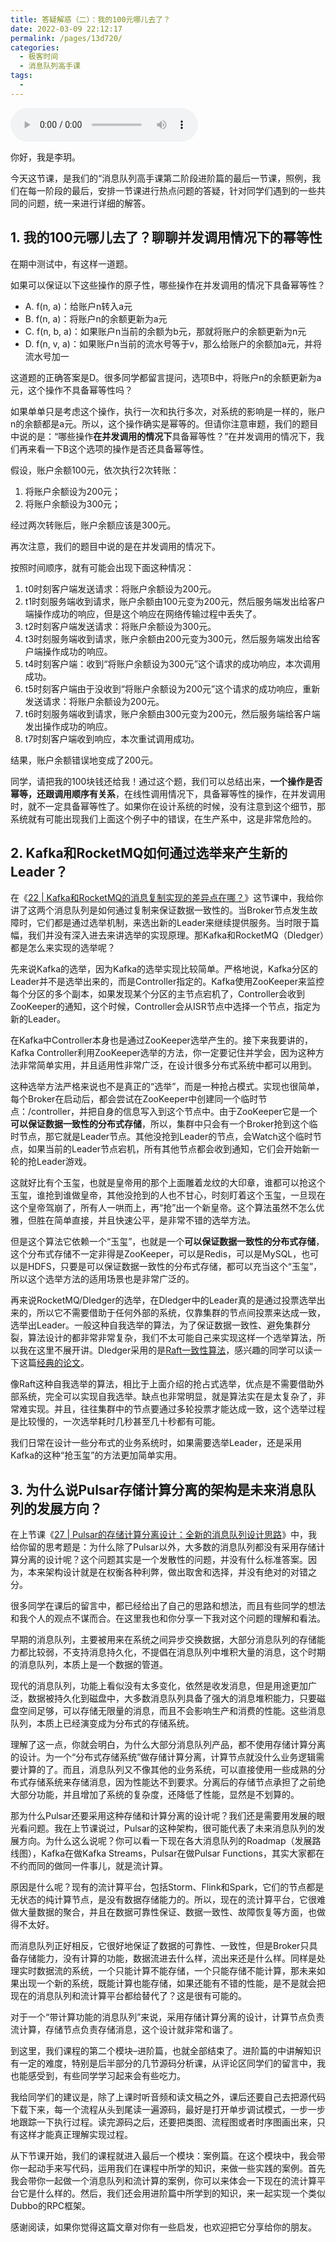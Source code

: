 ```yaml
---
title: 答疑解惑（二）：我的100元哪儿去了？
date: 2022-03-09 22:12:17
permalink: /pages/13d720/
categories:
  - 极客时间
  - 消息队列高手课
tags:
  - 
---
```

<audio title="28.答疑解惑（二）：我的100元哪儿去了？" src="https://static001.geekbang.org/resource/audio/57/b0/578177fffa4d13bd98bb883f395cc3b0.mp3" controls="controls"></audio> 
<p>你好，我是李玥。</p><p>今天这节课，是我们的“消息队列高手课第二阶段进阶篇的最后一节课，照例，我们在每一阶段的最后，安排一节课进行热点问题的答疑，针对同学们遇到的一些共同的问题，统一来进行详细的解答。</p><h2>1. 我的100元哪儿去了？聊聊并发调用情况下的幂等性</h2><p>在期中测试中，有这样一道题。</p><p>如果可以保证以下这些操作的原子性，哪些操作在并发调用的情况下具备幂等性？</p><ul>
<li>A. f(n, a)：给账户n转入a元</li>
<li>B. f(n, a)：将账户n的余额更新为a元</li>
<li>C. f(n, b, a)：如果账户n当前的余额为b元，那就将账户的余额更新为n元</li>
<li>D. f(n, v, a)：如果账户n当前的流水号等于v，那么给账户的余额加a元，并将流水号加一</li>
</ul><p>这道题的正确答案是D。很多同学都留言提问，选项B中，将账户n的余额更新为a元，这个操作不具备幂等性吗？</p><p>如果单单只是考虑这个操作，执行一次和执行多次，对系统的影响是一样的，账户n的余额都是a元。所以，这个操作确实是幂等的。但请你注意审题，我们的题目中说的是：“哪些操作<strong>在并发调用的情况下</strong>具备幂等性？”在并发调用的情况下，我们再来看一下B这个选项的操作是否还具备幂等性。</p><p>假设，账户余额100元，依次执行2次转账：</p><ol>
<li>将账户余额设为200元；</li>
<li>将账户余额设为300元；</li>
</ol><!-- [[[read_end]]] --><p>经过两次转账后，账户余额应该是300元。</p><p>再次注意，我们的题目中说的是在并发调用的情况下。</p><p>按照时间顺序，就有可能会出现下面这种情况：</p><ol>
<li>t0时刻客户端发送请求：将账户余额设为200元。</li>
<li>t1时刻服务端收到请求，账户余额由100元变为200元，然后服务端发出给客户端操作成功的响应，但是这个响应在网络传输过程中丢失了。</li>
<li>t2时刻客户端发送请求：将账户余额设为300元。</li>
<li>t3时刻服务端收到请求，账户余额由200元变为300元，然后服务端发出给客户端操作成功的响应。</li>
<li>t4时刻客户端：收到“将账户余额设为300元”这个请求的成功响应，本次调用成功。</li>
<li>t5时刻客户端由于没收到“将账户余额设为200元”这个请求的成功响应，重新发送请求：将账户余额设为200元。</li>
<li>t6时刻服务端收到请求，账户余额由300元变为200元，然后服务端给客户端发出操作成功的响应。</li>
<li>t7时刻客户端收到响应，本次重试调用成功。</li>
</ol><p>结果，账户余额错误地变成了200元。</p><p>同学，请把我的100块钱还给我！通过这个题，我们可以总结出来，<strong>一个操作是否幂等，还跟调用顺序有关系</strong>，在线性调用情况下，具备幂等性的操作，在并发调用时，就不一定具备幂等性了。如果你在设计系统的时候，没有注意到这个细节，那系统就有可能出现我们上面这个例子中的错误，在生产系中，这是非常危险的。</p><h2>2. Kafka和RocketMQ如何通过选举来产生新的Leader？</h2><p>在《<a href="https://time.geekbang.org/column/article/136030">22 | Kafka和RocketMQ的消息复制实现的差异点在哪？</a>》这节课中，我给你讲了这两个消息队列是如何通过复制来保证数据一致性的。当Broker节点发生故障时，它们都是通过选举机制，来选出新的Leader来继续提供服务。当时限于篇幅，我们并没有深入进去来讲选举的实现原理。那Kafka和RocketMQ（Dledger）都是怎么来实现的选举呢？</p><p>先来说Kafka的选举，因为Kafka的选举实现比较简单。严格地说，Kafka分区的Leader并不是选举出来的，而是Controller指定的。Kafka使用ZooKeeper来监控每个分区的多个副本，如果发现某个分区的主节点宕机了，Controller会收到ZooKeeper的通知，这个时候，Controller会从ISR节点中选择一个节点，指定为新的Leader。</p><p>在Kafka中Controller本身也是通过ZooKeeper选举产生的。接下来我要讲的，Kafka Controller利用ZooKeeper选举的方法，你一定要记住并学会，因为这种方法非常简单实用，并且适用性非常广泛，在设计很多分布式系统中都可以用到。</p><p>这种选举方法严格来说也不是真正的“选举”，而是一种抢占模式。实现也很简单，每个Broker在启动后，都会尝试在ZooKeeper中创建同一个临时节点：/controller，并把自身的信息写入到这个节点中。由于ZooKeeper它是一个<strong>可以保证数据一致性的分布式存储</strong>，所以，集群中只会有一个Broker抢到这个临时节点，那它就是Leader节点。其他没抢到Leader的节点，会Watch这个临时节点，如果当前的Leader节点宕机，所有其他节点都会收到通知，它们会开始新一轮的抢Leader游戏。</p><p>这就好比有个玉玺，也就是皇帝用的那个上面雕着龙纹的大印章，谁都可以抢这个玉玺，谁抢到谁做皇帝，其他没抢到的人也不甘心，时刻盯着这个玉玺，一旦现在这个皇帝驾崩了，所有人一哄而上，再“抢”出一个新皇帝。这个算法虽然不怎么优雅，但胜在简单直接，并且快速公平，是非常不错的选举方法。</p><p>但是这个算法它依赖一个“玉玺”，也就是一个<strong>可以保证数据一致性的分布式存储</strong>，这个分布式存储不一定非得是ZooKeeper，可以是Redis，可以是MySQL，也可以是HDFS，只要是可以保证数据一致性的分布式存储，都可以充当这个“玉玺”，所以这个选举方法的适用场景也是非常广泛的。</p><p>再来说RocketMQ/Dledger的选举，在Dledger中的Leader真的是通过投票选举出来的，所以它不需要借助于任何外部的系统，仅靠集群的节点间投票来达成一致，选举出Leader。一般这种自我选举的算法，为了保证数据一致性、避免集群分裂，算法设计的都非常非常复杂，我们不太可能自己来实现这样一个选举算法，所以我在这里不展开讲。Dledger采用的是<a href="https://raft.github.io">Raft一致性算法</a>，感兴趣的同学可以读一下这篇<a href="https://raft.github.io/raft.pdf">经典的论文</a>。</p><p>像Raft这种自我选举的算法，相比于上面介绍的抢占式选举，优点是不需要借助外部系统，完全可以实现自我选举。缺点也非常明显，就是算法实在是太复杂了，非常难实现。并且，往往集群中的节点要通过多轮投票才能达成一致，这个选举过程是比较慢的，一次选举耗时几秒甚至几十秒都有可能。</p><p>我们日常在设计一些分布式的业务系统时，如果需要选举Leader，还是采用Kafka的这种“抢玉玺”的方法更加简单实用。</p><h2>3. 为什么说Pulsar存储计算分离的架构是未来消息队列的发展方向？</h2><p>在上节课《<a href="https://time.geekbang.org/column/article/140913">27 | Pulsar的存储计算分离设计：全新的消息队列设计思路</a>》中，我给你留的思考题是：为什么除了Pulsar以外，大多数的消息队列都没有采用存储计算分离的设计呢？这个问题其实是一个发散性的问题，并没有什么标准答案。因为，本来架构设计就是在权衡各种利弊，做出取舍和选择，并没有绝对的对错之分。</p><p>很多同学在课后的留言中，都已经给出了自己的思路和想法，而且有些同学的想法和我个人的观点不谋而合。在这里我也和你分享一下我对这个问题的理解和看法。</p><p>早期的消息队列，主要被用来在系统之间异步交换数据，大部分消息队列的存储能力都比较弱，不支持消息持久化，不提倡在消息队列中堆积大量的消息，这个时期的消息队列，本质上是一个数据的管道。</p><p>现代的消息队列，功能上看似没有太多变化，依然是收发消息，但是用途更加广泛，数据被持久化到磁盘中，大多数消息队列具备了强大的消息堆积能力，只要磁盘空间足够，可以存储无限量的消息，而且不会影响生产和消费的性能。这些消息队列，本质上已经演变成为分布式的存储系统。</p><p>理解了这一点，你就会明白，为什么大部分消息队列产品，都不使用存储计算分离的设计。为一个“分布式存储系统”做存储计算分离，计算节点就没什么业务逻辑需要计算的了。而且，消息队列又不像其他的业务系统，可以直接使用一些成熟的分布式存储系统来存储消息，因为性能达不到要求。分离后的存储节点承担了之前绝大部分功能，并且增加了系统的复杂度，还降低了性能，显然是不划算的。</p><p>那为什么Pulsar还要采用这种存储和计算分离的设计呢？我们还是需要用发展的眼光看问题。我在上节课说过，Pulsar的这种架构，很可能代表了未来消息队列的发展方向。为什么这么说呢？你可以看一下现在各大消息队列的Roadmap（发展路线图），Kafka在做Kafka Streams，Pulsar在做Pulsar Functions，其实大家都在不约而同的做同一件事儿，就是流计算。</p><p>原因是什么呢？现有的流计算平台，包括Storm、Flink和Spark，它们的节点都是无状态的纯计算节点，是没有数据存储能力的。所以，现在的流计算平台，它很难做大量数据的聚合，并且在数据可靠性保证、数据一致性、故障恢复等方面，也做得不太好。</p><p>而消息队列正好相反，它很好地保证了数据的可靠性、一致性，但是Broker只具备存储能力，没有计算的功能，数据流进去什么样，流出来还是什么样。同样是处理实时数据流的系统，一个只能计算不能存储，一个只能存储不能计算，那未来如果出现一个新的系统，既能计算也能存储，如果还能有不错的性能，是不是就会把现在的消息队列和流计算平台都给替代了？这是很有可能的。</p><p>对于一个“带计算功能的消息队列”来说，采用存储计算分离的设计，计算节点负责流计算，存储节点负责存储消息，这个设计就非常和谐了。</p><p>到这里，我们课程的第二个模块–进阶篇，也就全部结束了。进阶篇的中讲解知识有一定的难度，特别是后半部分的几节源码分析课，从评论区同学们的留言中，我也能感受到，有些同学学习起来会有些吃力。</p><p>我给同学们的建议是，除了上课时听音频和读文稿之外，课后还要自己去把源代码下载下来，每一个流程从头到尾读一遍源码，最好是打开单步调试模式，一步一步地跟踪一下执行过程。读完源码之后，还要把类图、流程图或者时序图画出来，只有这样才能真正理解实现过程。</p><p>从下节课开始，我们的课程就进入最后一个模块：案例篇。在这个模块中，我会带你一起动手来写代码，运用我们在课程中所学的知识，来做一些实践的案例。首先我会带你一起做一个消息队列和流计算的案例，你可以来体会一下现在的流计算平台它是什么样的。然后，我们还会用进阶篇中所学到的知识，来一起实现一个类似Dubbo的RPC框架。</p><p>感谢阅读，如果你觉得这篇文章对你有一些启发，也欢迎把它分享给你的朋友。</p><p></p>